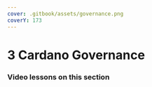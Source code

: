 ```yaml
---
cover: .gitbook/assets/governance.png
coverY: 173
---
```


# 3 Cardano Governance

### Video lessons on this section

####
